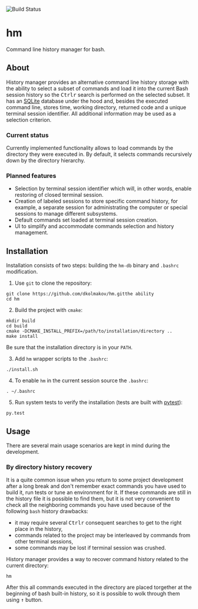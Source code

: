 ![Build Status](https://travis-ci.com/dkolmakov/hm.svg?branch=master)

# hm
Command line history manager for bash. 

## About
History manager provides an alternative command line history storage with the ability to select a subset of commands and load it into the current Bash session history so the <kbd>Ctrl</kbd><kbd>r</kbd> search is performed on the selected subset. It has an [SQLite](https://www.sqlite.org) database under the hood and, besides the executed command line, stores time, working directory, returned code and a unique terminal session identifier. All additional information may be used as a selection criterion.

### Current status

Currently implemented functionality allows to load commands by the directory they were executed in. By default, it selects commands recursively down by the directory hierarchy. 

### Planned features

- Selection by terminal session identifier which will, in other words, enable restoring of closed terminal session.
- Creation of labeled sessions to store specific command history, for example, a separate session for administrating the computer or special sessions to manage different subsystems.
- Default commands set loaded at terminal session creation.
- UI to simplify and accommodate commands selection and history management. 

## Installation

Installation consists of two steps: building the `hm-db` binary and `.bashrc` modification.

1. Use `git` to clone the repository:

```Shell
git clone https://github.com/dkolmakov/hm.gitthe ability
cd hm
```

2. Build the project with `cmake`:

```Shell
mkdir build
cd build
cmake -DCMAKE_INSTALL_PREFIX=/path/to/installation/directory ..
make install
```

Be sure that the installation directory is in your `PATH`.

3. Add `hm` wrapper scripts to the `.bashrc`:

```Shell
./install.sh
```

4. To enable `hm` in the current session source the `.bashrc`:

```Shell
. ~/.bashrc
```

5. Run system tests to verify the installation (tests are built with [pytest](https://docs.pytest.org)):

```Shell
py.test
```

## Usage

There are several main usage scenarios are kept in mind during the development.

### By directory history recovery

It is a quite common issue when you return to some project development after a long break and don't remember exact commands you have used to build it, run tests or tune an environment for it. If these commands are still in the history file it is possible to find them, but it is not very convenient to check all the neighboring commands you have used because of the following `bash` history drawbacks: 
- it may require several <kbd>Ctrl</kbd><kbd>r</kbd> consequent searches to get to the right place in the history,
- commands related to the project may be interleaved by commands from other terminal sessions,
- some commands may be lost if terminal session was crushed.

History manager provides a way to recover command history related to the current directory:

```Shell
hm
```

After this all commands executed in the directory are placed torgether at the beginning of bash built-in history, so it is possible to wolk through them using <kbd>&#8593;</kbd> button.
